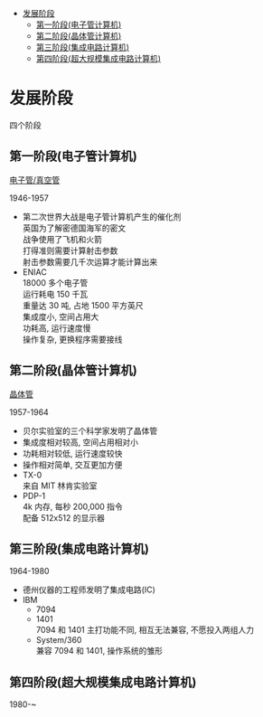 <!-- TOC -->

- [发展阶段](#发展阶段)
    - [第一阶段(电子管计算机)](#第一阶段电子管计算机)
    - [第二阶段(晶体管计算机)](#第二阶段晶体管计算机)
    - [第三阶段(集成电路计算机)](#第三阶段集成电路计算机)
    - [第四阶段(超大规模集成电路计算机)](#第四阶段超大规模集成电路计算机)

<!-- /TOC -->

# 发展阶段

四个阶段

## 第一阶段(电子管计算机)

[电子管/真空管](https://zh.wikipedia.org/wiki/%E7%9C%9F%E7%A9%BA%E7%AE%A1)<br>

1946-1957

- 第二次世界大战是电子管计算机产生的催化剂<br>
    英国为了解密德国海军的密文<br>
    战争使用了飞机和火箭<br>
    打得准则需要计算射击参数<br>
    射击参数需要几千次运算才能计算出来<br>
- ENIAC<br>
    18000 多个电子管<br>
    运行耗电 150 千瓦<br>
    重量达 30 吨, 占地 1500 平方英尺<br>
    集成度小, 空间占用大<br>
    功耗高, 运行速度慢<br>
    操作复杂, 更换程序需要接线<br>

## 第二阶段(晶体管计算机)

[晶体管](https://zh.wikipedia.org/wiki/%E6%99%B6%E4%BD%93%E7%AE%A1)<br>

1957-1964

- 贝尔实验室的三个科学家发明了晶体管
- 集成度相对较高, 空间占用相对小
- 功耗相对较低, 运行速度较快
- 操作相对简单, 交互更加方便
- TX-0<br>
    来自 MIT 林肯实验室
- PDP-1<br>
    4k 内存, 每秒 200,000 指令<br>
    配备 512x512 的显示器

## 第三阶段(集成电路计算机)

1964-1980

- 德州仪器的工程师发明了集成电路(IC)
- IBM
    - 7094
    - 1401<br>
    7094 和 1401 主打功能不同, 相互无法兼容, 不愿投入两组人力
    - System/360<br>
    兼容 7094 和 1401, 操作系统的雏形

## 第四阶段(超大规模集成电路计算机)

1980-~
